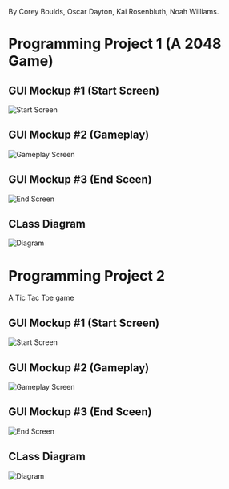 By Corey Boulds, Oscar Dayton, Kai Rosenbluth, Noah Williams. 


# Programming Project 1 (A 2048 Game) 


## GUI Mockup #1 (Start Screen) 
![Start Screen](https://github.com/Kair12345/GroupProject/blob/gh-pages/Images/2048TitleScreen.png?raw=true)

## GUI Mockup #2 (Gameplay) 
![Gameplay Screen](https://github.com/Kair12345/GroupProject/blob/gh-pages/Images/2048Gameplay.png?raw=true)

## GUI Mockup #3 (End Sceen) 
![End Screen](https://github.com/Kair12345/GroupProject/blob/gh-pages/Images/2048YouLost.png?raw=true)

## CLass Diagram 
![Diagram]()






# Programming Project 2


A Tic Tac Toe game


## GUI Mockup #1 (Start Screen)  
![Start Screen](https://github.com/Kair12345/GroupProject/blob/gh-pages/Images/TicTacToeTitelScreen.png?raw=true)

## GUI Mockup #2 (Gameplay) 
![Gameplay Screen](https://github.com/Kair12345/GroupProject/blob/gh-pages/Images/TicTacToeGameplay.png?raw=true)

## GUI Mockup #3 (End Sceen) 
![End Screen](https://github.com/Kair12345/GroupProject/blob/gh-pages/Images/TicTacToeYouLost.png?raw=true)

## CLass Diagram 
![Diagram](https://github.com/Kair12345/GroupProject/blob/gh-pages/Images/TicTacToeDiagram.png?raw=true) 
